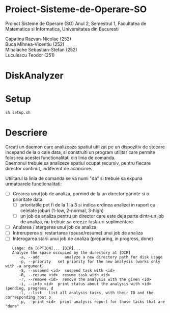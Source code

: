 # Proiect-Sisteme-de-Operare-SO
Proiect Sisteme de Operare (SO) Anul 2, Semestrul 1, Facultatea de Matematica si Informatica, Universitatea din Bucuresti

Capatina Razvan-Nicolae ($252$) <br/> 
Buca Mihnea-Vicentiu ($252$) <br/>
Mihalache Sebastian-Stefan ($252$) <br/>
Luculescu Teodor ($251$)

# DiskAnalyzer

# Setup

```
sh setup.sh
```

# Descriere

Creati un daemon care analizeaza spatiul utilizat pe un dispozitiv de stocare incepand de la o cale data, si construiti un program utilitar care permite folosirea acestei functionalitati din linia de comanda. <br>
Daemonul trebuie sa analizeze spatiul ocupat recursiv, pentru fiecare director continut, indiferent de adancime.

Utilitarul la linia de comanda se va numi "da" si trebuie sa expuna urmatoarele functionalitati: 
- [ ] Crearea unui job de analiza, pornind de la un director parinte si o prioritate data
    - [ ] prioritatile pot fi de la $1$ la $3$ si indica ordinea analizei in raport cu celelate joburi ($1$-low, $2$-normal, $3$-high)
    - [ ] un job de analiza pentru un director care este deja parte dintr-un job de analiza, nu trebuie sa creeze task-uri suplimentare
- [ ] Anularea / stergerea unui job de analiza
- [ ] Intreruperea si restartarea (pause/resume) unui job de analiza
- [ ] Interogarea starii unui job de analiza (preparing, in progress, done)

```
   Usage: da [OPTION]... [DIR]...
   Analyze the space occupied by the directory at [DIR]
      -a, --add           analyze a new directory path for disk usage
      -p, --priority   set priority for the new analysis (works only with -a argument)
      -S, --suspend <id>  suspend task with <id>
      -R, --resume <id>  resume task with <id>
      -r, --remove <id>  remove the analysis with the given <id>
      -i, --info <id>  print status about the analysis with <id> (pending, progress, d
      -l, --list   list all analysis tasks, with their ID and the corresponding root p
      -p, --print <id>  print analysis report for those tasks that are "done"
```

